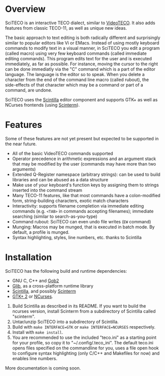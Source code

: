 Overview
========

SciTECO is an interactive TECO dialect, similar to [VideoTECO](http://www.copters.com/teco.html).
It also adds features from classic TECO-11, as well as unique new ideas.

The basic approach to text editing is both radically different and surprisingly similar to popular
editors like Vi or EMacs. Instead of using mostly keyboard commands to modify text in a visual
manner, in SciTECO you edit a program (called macro) using very few keyboard commands (called
immediate editing commands). This program edits text for the user and is executed immediately,
as far as possible. For instance, moving the cursor to the right can be done immediatly via the
"C" command which is a part of the editor language. The language is the editor so to speak.
When you delete a character from the end of the command line macro (called rubout), the
side-effects of that character which may be a command or part of a command, are undone.

SciTECO uses the [Scintilla](http://www.scintilla.org/) editor component and supports
GTK+ as well as NCurses frontends (using [Scinterm](http://foicica.com/scinterm/)).

Features
========

Some of these features are not yet present but expected to be supported in the near future.

* All of the basic VideoTECO commands supported
* Operator precedence in arithmetic expressions and an argument stack that may be modified
  by the user (commands may have more than two arguments)
* Extended Q-Register namespace (arbitrary strings): can be used to build libraries and
  can be abused as a data structure
* Make use of your keyboard's function keys by assigning them to strings inserted into
  the command stream
* Many TECO-11 features, like that most commands have a colon-modified form, string-building
  characters, exotic match characters
* Interactivity: supports filename completion via immediate editing commands (e.g. `<TAB>` in
  commands accepting filenames); immediate searching (similar to search-as-you-type)
* Command rubout: SciTECO can even undo file writes (`EW` command)
* Munging: Macros may be munged, that is executed in batch mode. By default, a profile
  is munged.
* Syntax highlighting, styles, line numbers, etc. thanks to Scintilla

Installation
============

SciTECO has the following build and runtime dependencies:
* GNU C, C++ and [Gob2](http://www.jirka.org/gob.html)
* [Glib](http://developer.gnome.org/glib/), as a cross-platform runtime library
* [Scintilla](http://www.scintilla.org/), and possibly [Scinterm](http://foicica.com/scinterm/)
* [GTK+ 2](http://www.gtk.org/) or [NCurses](http://www.gnu.org/software/ncurses/).

1. Build Scintilla as described in its README. If you want to build the ncurses version,
   install Scinterm from a subdirectory of Scintilla called "scinterm".
2. Untar/unzip SciTECO into a subdirectory of Scintilla.
3. Build with `make INTERFACE=GTK` or `make INTERFACE=NCURSES` respectively.
3. Install with `make install`.
4. You are recommended to use the included "teco.ini" as a starting point for your profile,
   so copy it to "~/.config/.teco_ini". The default teco.ini opens files specified on the
   commandline for you, uses a file open hook to configure syntax highlighting (only
   C/C++ and Makefiles for now) and enables line numbers.

More documentation is coming soon.
